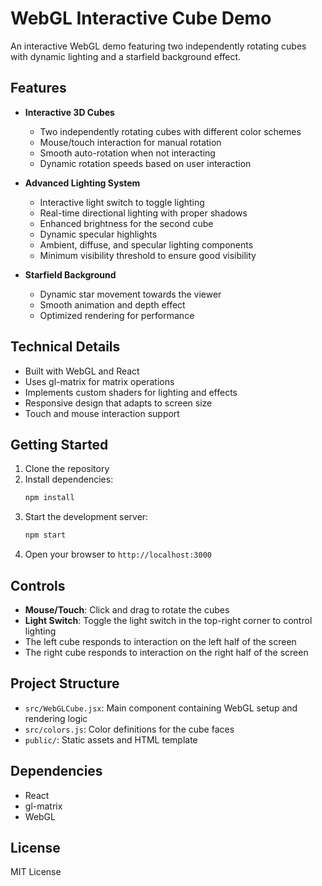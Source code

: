 # WebGL Interactive Cube Demo

An interactive WebGL demo featuring two independently rotating cubes with dynamic lighting and a starfield background effect.

## Features

- **Interactive 3D Cubes**
  - Two independently rotating cubes with different color schemes
  - Mouse/touch interaction for manual rotation
  - Smooth auto-rotation when not interacting
  - Dynamic rotation speeds based on user interaction

- **Advanced Lighting System**
  - Interactive light switch to toggle lighting
  - Real-time directional lighting with proper shadows
  - Enhanced brightness for the second cube
  - Dynamic specular highlights
  - Ambient, diffuse, and specular lighting components
  - Minimum visibility threshold to ensure good visibility

- **Starfield Background**
  - Dynamic star movement towards the viewer
  - Smooth animation and depth effect
  - Optimized rendering for performance

## Technical Details

- Built with WebGL and React
- Uses gl-matrix for matrix operations
- Implements custom shaders for lighting and effects
- Responsive design that adapts to screen size
- Touch and mouse interaction support

## Getting Started

1. Clone the repository
2. Install dependencies:
   ```bash
   npm install
   ```
3. Start the development server:
   ```bash
   npm start
   ```
4. Open your browser to `http://localhost:3000`

## Controls

- **Mouse/Touch**: Click and drag to rotate the cubes
- **Light Switch**: Toggle the light switch in the top-right corner to control lighting
- The left cube responds to interaction on the left half of the screen
- The right cube responds to interaction on the right half of the screen

## Project Structure

- `src/WebGLCube.jsx`: Main component containing WebGL setup and rendering logic
- `src/colors.js`: Color definitions for the cube faces
- `public/`: Static assets and HTML template

## Dependencies

- React
- gl-matrix
- WebGL

## License

MIT License

